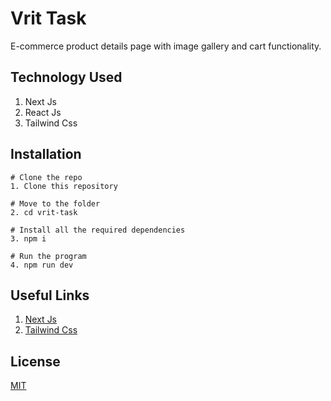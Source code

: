 # Vrit Task

E-commerce product details page with image gallery and cart functionality.

## Technology Used
1. Next Js
2. React Js
3. Tailwind Css

## Installation
```
# Clone the repo
1. Clone this repository

# Move to the folder
2. cd vrit-task

# Install all the required dependencies
3. npm i

# Run the program
4. npm run dev
```

## Useful Links
1. [Next Js](https://nextjs.org/docs)
2. [Tailwind Css](https://tailwindcss.com/docs/installation)


## License

[MIT](https://choosealicense.com/licenses/mit/)
